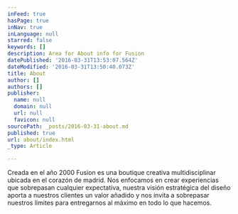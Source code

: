 ```yaml
---
inFeed: true
hasPage: true
inNav: true
inLanguage: null
starred: false
keywords: []
description: Area for About info for Fusion
datePublished: '2016-03-31T13:53:07.564Z'
dateModified: '2016-03-31T13:50:40.073Z'
title: About
author: []
authors: []
publisher:
  name: null
  domain: null
  url: null
  favicon: null
sourcePath: _posts/2016-03-31-about.md
published: true
url: about/index.html
_type: Article

---
```

Creada en el año 2000 Fusion es una boutique creativa multidisciplinar ubicada en el corazón de madrid. Nos enfocamos en crear experiencias que sobrepasan cualquier expectativa, nuestra visión estratégica del diseño aporta a nuestros clientes un valor añadido y nos invita a sobrepasar nuestros limites para entregarnos al máximo en todo lo que hacemos.